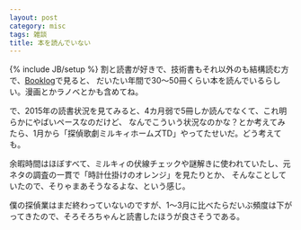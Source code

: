 ```yaml
---
layout: post
category: misc
tags: 雑談
title: 本を読んでいない
---
```

{% include JB/setup %}
割と読書が好きで、技術書もそれ以外のも結構読む方で、[Booklog](http://booklog.jp/)で見ると、
だいたい年間で30〜50冊くらい本を読んでいるらしい。漫画とかラノベとかも含めてね。

で、2015年の読書状況を見てみると、4カ月弱で5冊しか読んでなくて、これ明らかにやばいペースなのだけど、
なんでこういう状況なのかな？とか考えてみたら、1月から「探偵歌劇ミルキィホームズTD」やってたせいだ。どう考えても。

余暇時間はほぼすべて、ミルキィの伏線チェックや謎解きに使われていたし、元ネタの調査の一貫で「時計仕掛けのオレンジ」を見たりとか、
そんなことしていたので、そりゃまあそうなるよな、という感じ。

僕の探偵業はまだ終わっていないのですが、1〜3月に比べたらだいぶ頻度は下がってきたので、そろそろちゃんと読書したほうが良さそうである。
